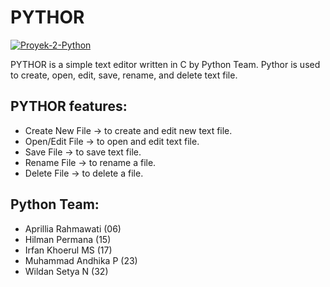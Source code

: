 # PYTHOR

<a href="https://github.com/Project2-Python/PYTHOR"><img src="https://i.ibb.co/1MN3jhB/Proyek-2-Python.png" alt="Proyek-2-Python" border="0"></a>

PYTHOR is a simple text editor written in C by Python Team. Pythor is used to create, open, edit, save, rename, and delete text file.

## PYTHOR features:
* Create New File -> to create and edit new text file.
* Open/Edit File  -> to open and edit text file.
* Save File       -> to save text file.
* Rename File     -> to rename a file.
* Delete File     -> to delete a file.

## Python Team:
* Aprillia Rahmawati (06)
* Hilman Permana     (15)
* Irfan Khoerul MS   (17)
* Muhammad Andhika P (23)
* Wildan Setya N     (32)
